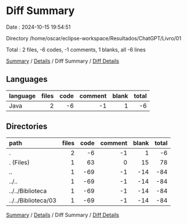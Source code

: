 # Diff Summary

Date : 2024-10-15 19:54:51

Directory /home/oscar/eclipse-workspace/Resultados/ChatGPT/Livro/01

Total : 2 files,  -6 codes, -1 comments, 1 blanks, all -6 lines

[Summary](results.md) / [Details](details.md) / Diff Summary / [Diff Details](diff-details.md)

## Languages
| language | files | code | comment | blank | total |
| :--- | ---: | ---: | ---: | ---: | ---: |
| Java | 2 | -6 | -1 | 1 | -6 |

## Directories
| path | files | code | comment | blank | total |
| :--- | ---: | ---: | ---: | ---: | ---: |
| . | 2 | -6 | -1 | 1 | -6 |
| . (Files) | 1 | 63 | 0 | 15 | 78 |
| .. | 1 | -69 | -1 | -14 | -84 |
| ../.. | 1 | -69 | -1 | -14 | -84 |
| ../../Biblioteca | 1 | -69 | -1 | -14 | -84 |
| ../../Biblioteca/03 | 1 | -69 | -1 | -14 | -84 |

[Summary](results.md) / [Details](details.md) / Diff Summary / [Diff Details](diff-details.md)